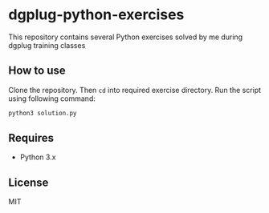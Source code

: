 # dgplug-python-exercises
This repository contains several Python exercises solved by me during dgplug training classes

## How to use
Clone the repository. Then `cd` into required exercise directory. Run the script using following command:
```bash
python3 solution.py
```

## Requires
- Python 3.x

## License
MIT
